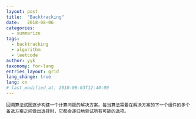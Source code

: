 ```yaml
---
layout: post
title:  "Backtracking"
date:   2018-08-06
categories:
  - summarize
tags: 
  - backtracking
  - algorithm
  - leetcode
author: yyk
taxonomy: for-lang
entries_layout: grid
lang_change: true
lang: cn
# last_modified_at: 2018-08-03T12:40:00
---
```


`回溯算法试图逐步构建一个计算问题的解决方案。每当算法需要在解决方案的下一个组件的多个备选方案之间做出选择时，它都会递归地尝试所有可能的选项。`

